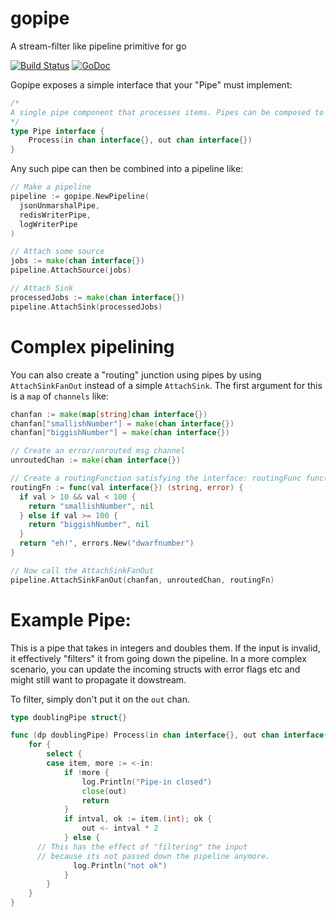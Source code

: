 # gopipe
A stream-filter like pipeline primitive for go

[![Build Status](https://travis-ci.org/urjitbhatia/gopipe.svg?branch=master)](https://travis-ci.org/urjitbhatia/gopipe)
[![GoDoc](https://godoc.org/github.com/urjitbhatia/gopipe?status.svg)](https://godoc.org/github.com/urjitbhatia/gopipe)

Gopipe exposes a simple interface that your "Pipe" must implement:
```go
/*
A single pipe component that processes items. Pipes can be composed to form a pipeline
*/
type Pipe interface {
	Process(in chan interface{}, out chan interface{})
}
```

Any such pipe can then be combined into a pipeline like:
```go
// Make a pipeline
pipeline := gopipe.NewPipeline(
  jsonUnmarshalPipe,
  redisWriterPipe,
  logWriterPipe
)

// Attach some source
jobs := make(chan interface{})
pipeline.AttachSource(jobs)

// Attach Sink
processedJobs := make(chan interface{})
pipeline.AttachSink(processedJobs)
```

# Complex pipelining

You can also create a "routing" junction using pipes by using `AttachSinkFanOut` instead of a simple `AttachSink`.
The first argument for this is a `map` of `channels` like:
```go
chanfan := make(map[string]chan interface{})
chanfan["smallishNumber"] = make(chan interface{})
chanfan["biggishNumber"] = make(chan interface{})

// Create an error/unrouted msg channel
unroutedChan := make(chan interface{})

// Create a routingFunction satisfying the interface: routingFunc func(interface{}) (string, error)
routingFn := func(val interface{}) (string, error) {
  if val > 10 && val < 100 {
    return "smallishNumber", nil
  } else if val >= 100 {
    return "biggishNumber", nil
  }
  return "eh!", errors.New("dwarfnumber")
}

// Now call the AttachSinkFanOut
pipeline.AttachSinkFanOut(chanfan, unroutedChan, routingFn)
```

# Example Pipe:

This is a pipe that takes in integers and doubles them. If the input is invalid, it effectively "filters" it from going down the pipeline. In a more complex scenario, you can update the incoming structs with error flags etc and might still want to propagate it dowstream.

To filter, simply don't put it on the `out` chan.

```go
type doublingPipe struct{}

func (dp doublingPipe) Process(in chan interface{}, out chan interface{}) {
	for {
		select {
		case item, more := <-in:
			if !more {
				log.Println("Pipe-in closed")
				close(out)
				return
			}
			if intval, ok := item.(int); ok {
				out <- intval * 2
			} else {
      // This has the effect of "filtering" the input
      // because its not passed down the pipeline anymore.
			  log.Println("not ok")
			}
		}
	}
}
```
